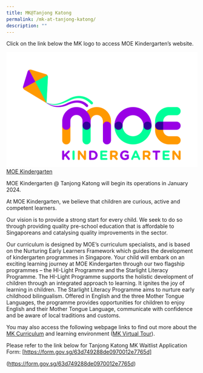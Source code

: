 ```yaml
---
title: MK@Tanjong Katong
permalink: /mk-at-tanjong-katong/
description: ""
---
```

Click on the link below the MK logo to access MOE Kindergarten’s website.

![](/images/MOE%20Kindergarten.jpeg)
[MOE Kindergarten](https://www.moe.gov.sg/preschool/moe-kindergarten )

MOE Kindergarten @ Tanjong Katong will begin its operations in January 2024. 

At MOE Kindergarten, we believe that children are curious, active and competent learners.

Our vision is to provide a strong start for every child. We seek to do so through providing quality pre-school education that is affordable to Singaporeans and catalysing quality improvements in the sector.

Our curriculum is designed by MOE’s curriculum specialists, and is based on the Nurturing Early Learners Framework which guides the development of kindergarten programmes in Singapore. Your child will embark on an exciting learning journey at MOE Kindergarten through our two flagship programmes – the HI-Light Programme and the Starlight Literacy Programme.  The HI-Light Programme supports the holistic development of children through an integrated approach to learning. It ignites the joy of learning in children.  The Starlight Literacy Programme aims to nurture early childhood bilingualism. Offered in English and the three Mother Tongue Languages, the programme provides opportunities for children to enjoy English and their Mother Tongue Language, communicate with confidence and be aware of local traditions and customs.

You may also access the following webpage links to find out more about the [MK Curriculum](https://www.moe.gov.sg/preschool/moe-kindergarten/curriculum) and learning environment ([MK Virtual Tour](https://www.moe.gov.sg/preschool/moe-kindergarten/mk-virtual-tour)).

Please refer to the link below for Tanjong Katong MK Waitlist Application Form:
[https://form.gov.sg/63d749288de0970012e7765d]



(https://form.gov.sg/63d749288de0970012e7765d)
